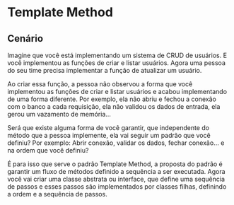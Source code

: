 # Template Method

## Cenário

Imagine que você está implementando um sistema de CRUD de usuários. E você implementou as funções de criar e listar usuários. Agora uma pessoa do seu time precisa implementar a função de atualizar um usuário. 

Ao criar essa função, a pessoa não observou a forma que você implementou as funções de criar e listar usuários e acabou implementando de uma forma diferente. Por exemplo, ela não abriu e fechou a conexão com o banco a cada requisição, ela não validou os dados de entrada, ela gerou um vazamento de memória...

Será que existe alguma forma de você garantir, que independente do método que a pessoa implemente, ela vai seguir um padrão que você definiu? Por exemplo: Abrir conexão, validar os dados, fechar conexão... e na ordem que você definiu?

É para isso que serve o padrão Template Method, a proposta do padrão é garantir um fluxo de métodos definido a sequência a ser executada. Agora você vai criar uma classe abstrata ou interface, que define uma sequência de passos e esses passos são implementados por classes filhas, definindo a ordem e a sequência de passos.